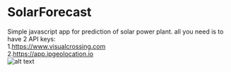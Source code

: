 # SolarForecast
Simple javascript app for prediction of solar power plant.
all you need is to have 2 API keys:<br />
1.https://www.visualcrossing.com<br />
2.https://app.ipgeolocation.io<br />
![alt text](https://imgshare.io/images/2021/12/09/solar.png)
